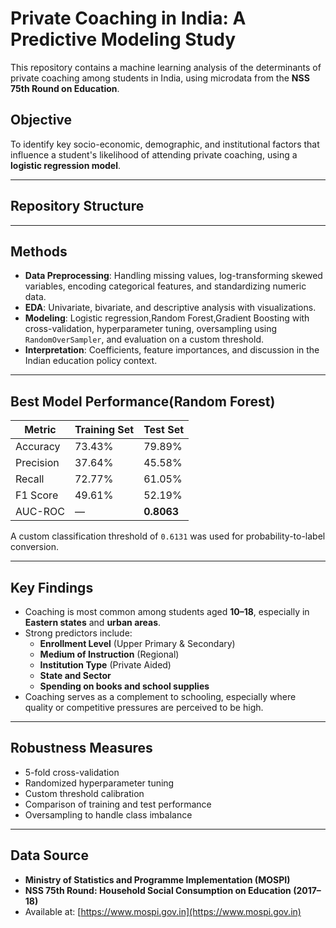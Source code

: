 # Private Coaching in India: A Predictive Modeling Study

This repository contains a machine learning analysis of the determinants of private coaching among students in India, using microdata from the **NSS 75th Round on Education**.

## Objective

To identify key socio-economic, demographic, and institutional factors that influence a student's likelihood of attending private coaching, using a **logistic regression model**.

---

## Repository Structure


---

## Methods

- **Data Preprocessing**: Handling missing values, log-transforming skewed variables, encoding categorical features, and standardizing numeric data.
- **EDA**: Univariate, bivariate, and descriptive analysis with visualizations.
- **Modeling**: Logistic regression,Random Forest,Gradient Boosting with cross-validation, hyperparameter tuning, oversampling using `RandomOverSampler`, and evaluation on a custom threshold.
- **Interpretation**: Coefficients, feature importances, and discussion in the Indian education policy context.

---

## Best Model Performance(Random Forest)

| Metric              | Training Set | Test Set |
|---------------------|--------------|----------|
| Accuracy            | 73.43%       | 79.89%   |
| Precision           | 37.64%       | 45.58%   |
| Recall              | 72.77%       | 61.05%   |
| F1 Score            | 49.61%       | 52.19%   |
| AUC-ROC             | —            | **0.8063** |

A custom classification threshold of `0.6131` was used for probability-to-label conversion.

---

##  Key Findings

- Coaching is most common among students aged **10–18**, especially in **Eastern states** and **urban areas**.
- Strong predictors include:
  - **Enrollment Level** (Upper Primary & Secondary)
  - **Medium of Instruction** (Regional)
  - **Institution Type** (Private Aided)
  - **State and Sector**
  - **Spending on books and school supplies**
- Coaching serves as a complement to schooling, especially where quality or competitive pressures are perceived to be high.

---

##  Robustness Measures

- 5-fold cross-validation  
- Randomized hyperparameter tuning  
- Custom threshold calibration  
- Comparison of training and test performance  
- Oversampling to handle class imbalance

---

##  Data Source

- **Ministry of Statistics and Programme Implementation (MOSPI)**  
- **NSS 75th Round: Household Social Consumption on Education (2017–18)**  
- Available at: [https://www.mospi.gov.in](https://www.mospi.gov.in)


